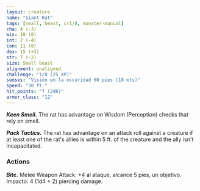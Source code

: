 ```yaml
---
layout: creature
name: "Giant Rat"
tags: [small, beast, cr1/8, monster-manual]
cha: 4 (-3)
wis: 10 (0)
int: 2 (-4)
con: 11 (0)
dex: 15 (+2)
str: 7 (-2)
size: Small beast
alignment: unaligned
challenge: "1/8 (25 XP)"
senses: "Visión en la oscuridad 60 pies (18 mts)"
speed: "30 ft."
hit_points: "7 (2d6)"
armor_class: "12"
---
```


***Keen Smell.*** The rat has advantage on Wisdom (Perception) checks that rely on smell.

***Pack Tactics.*** The rat has advantage on an attack roll against a creature if at least one of the rat's allies is within 5 ft. of the creature and the ally isn't incapacitated.

### Actions

***Bite.*** Melee Weapon Attack: +4 al ataque, alcance 5 pies, un objetivo. Impacto: 4 (1d4 + 2) piercing damage.